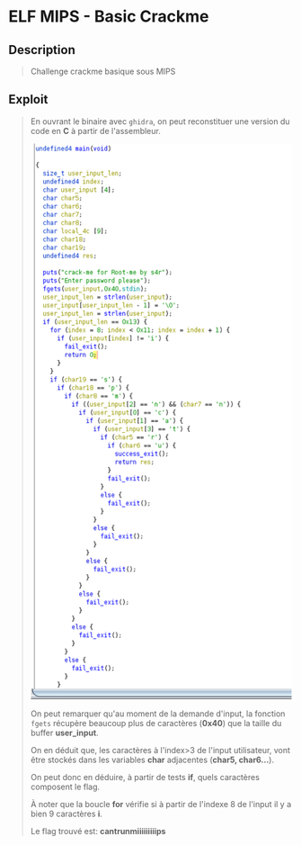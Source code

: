 # ELF MIPS - Basic Crackme

## Description
> Challenge crackme basique sous MIPS
> 
## Exploit
> En ouvrant le binaire avec ``ghidra``, on peut reconstituer une version du code en **C** à partir de l'assembleur.
> 
> ![re](reverseeng.PNG)
> 
> On peut remarquer qu'au moment de la demande d'input, la fonction `fgets` récupère beaucoup plus de caractères (**0x40**) que la taille du buffer **user_input**.
> 
> On en déduit que, les caractères à l'index>3 de l'input utilisateur, vont être stockés dans les variables **char** adjacentes (**char5, char6...**).
> 
> On peut donc en déduire, à partir de tests **if**, quels caractères composent le flag.
> 
> À noter que la boucle **for** vérifie si à partir de l'indexe 8 de l'input il y a bien 9 caractères **i**.
> 
> Le flag trouvé est: **cantrunmiiiiiiiiips**